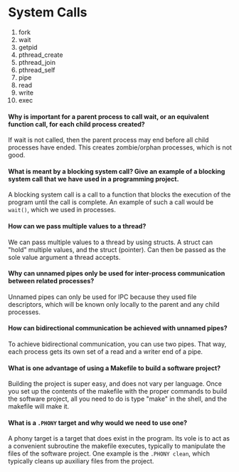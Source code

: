 # System Calls

1. fork
2. wait
3. getpid
4. pthread_create
5. pthread_join
6. pthread_self
7. pipe
8. read
9. write
10. exec

#### Why is important for a parent process to call wait, or an equivalent function call, for each child process created?

If wait is not called, then the parent process may end before all child processes have ended. This creates zombie/orphan processes, which is not good.

#### What is meant by a blocking system call? Give an example of a blocking system call that we have used in a programming project.

A blocking system call is a call to a function that blocks the execution of the program until the call is complete. An example of such a call would be `wait()`, which we used in processes.

#### How can we pass multiple values to a thread?

We can pass multiple values to a thread by using structs. A struct can "hold" multiple values, and the struct (pointer). Can then be passed as the sole value argument a thread accepts.

#### Why can unnamed pipes only be used for inter-process communication between related processes?

Unnamed pipes can only be used for IPC because they used file descriptors, which will be known only locally to the parent and any child processes.

#### How can bidirectional communication be achieved with unnamed pipes?

To achieve bidirectional communication, you can use two pipes. That way, each process gets its own set of a read and a writer end of a pipe.

#### What is one advantage of using a Makefile to build a software project?

Building the project is super easy, and does not vary per language. Once you set up the contents of the makefile with the proper commands to build the software project, all you need to do is type "make" in the shell, and the makefile will make it.

#### What is a `.PHONY` target and why would we need to use one?

A phony target is a target that does exist in the program. Its vole is to act as a convenient subroutine the makefile executes, typically to manipulate the files of the software project. One example is the `.PHONY clean`, which typically cleans up auxiliary files from the project.